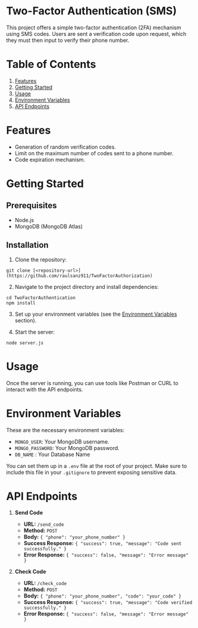 
# Two-Factor Authentication (SMS)

This project offers a simple two-factor authentication (2FA) mechanism using SMS codes. Users are sent a verification code upon request, which they must then input to verify their phone number.

# Table of Contents
1. [Features](#features)
2. [Getting Started](#getting-started)
3. [Usage](#usage)
4. [Environment Variables](#environment-variables)
5. [API Endpoints](#api-endpoints)

# Features

- Generation of random verification codes.
- Limit on the maximum number of codes sent to a phone number.
- Code expiration mechanism.

# Getting Started

## Prerequisites

- Node.js
- MongoDB (MongoDB Atlas)

## Installation

1. Clone the repository:
```
git clone [<repository-url>](https://github.com/raulsanz911/TwoFactorAuthorization)
```

2. Navigate to the project directory and install dependencies:
```
cd TwoFactorAuthentication
npm install
```

3. Set up your environment variables (see the [Environment Variables](#environment-variables) section).

4. Start the server:
```
node server.js
```

# Usage

Once the server is running, you can use tools like Postman or CURL to interact with the API endpoints.

# Environment Variables

These are the necessary environment variables:

- `MONGO_USER`: Your MongoDB username.
- `MONGO_PASSWORD`: Your MongoDB password.
- `DB_NAME` : Your Database Name

You can set them up in a `.env` file at the root of your project. Make sure to include this file in your `.gitignore` to prevent exposing sensitive data.

# API Endpoints

1. **Send Code**
   - **URL:** `/send_code`
   - **Method:** `POST`
   - **Body:** `{ "phone": "your_phone_number" }`
   - **Success Response:** `{ "success": true, "message": "Code sent successfully." }`
   - **Error Response:** `{ "success": false, "message": "Error message" }`

2. **Check Code**
   - **URL:** `/check_code`
   - **Method:** `POST`
   - **Body:** `{ "phone": "your_phone_number", "code": "your_code" }`
   - **Success Response:** `{ "success": true, "message": "Code verified successfully." }`
   - **Error Response:** `{ "success": false, "message": "Error message" }`

